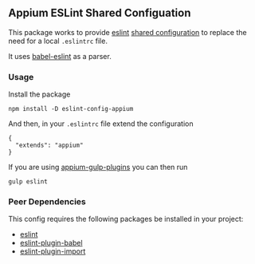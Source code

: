 ## Appium ESLint Shared Configuation

This package works to provide [eslint](http://eslint.org/) [shared configuration](http://eslint.org/docs/developer-guide/shareable-configs) to replace the need for a local `.eslintrc` file.

It uses [babel-eslint](https://github.com/babel/babel-eslint) as a parser.

### Usage

Install the package

```
npm install -D eslint-config-appium
```

And then, in your `.eslintrc` file extend the configuration

```
{
  "extends": "appium"
}
```

If you are using [appium-gulp-plugins](https://www.npmjs.com/package/appium-gulp-plugins) you can then run

```
gulp eslint
```

### Peer Dependencies

This config requires the following packages be installed in your project:

* [eslint](https://www.npmjs.com/package/eslint)
* [eslint-plugin-babel](https://www.npmjs.com/package/eslint-plugin-babel)
* [eslint-plugin-import](https://www.npmjs.com/package/eslint-plugin-import)
